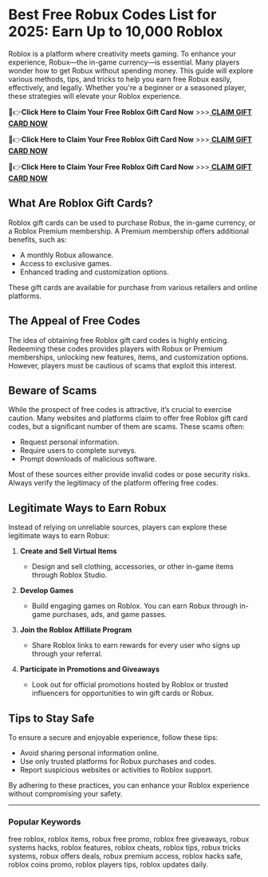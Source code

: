 # Best Free Robux Codes List for 2025: Earn Up to 10,000 Roblox


Roblox is a platform where creativity meets gaming. To enhance your experience, Robux—the in-game currency—is essential. Many players wonder how to get Robux without spending money. This guide will explore various methods, tips, and tricks to help you earn free Robux easily, effectively, and legally. Whether you're a beginner or a seasoned player, these strategies will elevate your Roblox experience.

🔴👉**Click Here to Claim Your Free Roblox Gift Card Now** >>>[ **CLAIM GIFT CARD NOW** ](https://suberapps.com/uploads/data/000/950/493/original/1_All_In_One_Gift_Card.html)

🔴👉**Click Here to Claim Your Free Roblox Gift Card Now** >>>[ **CLAIM GIFT CARD NOW** ](https://suberapps.com/uploads/data/000/950/493/original/1_All_In_One_Gift_Card.html)

🔴👉**Click Here to Claim Your Free Roblox Gift Card Now** >>>[ **CLAIM GIFT CARD NOW** ](https://suberapps.com/uploads/data/000/950/493/original/1_All_In_One_Gift_Card.html)



## What Are Roblox Gift Cards?

Roblox gift cards can be used to purchase Robux, the in-game currency, or a Roblox Premium membership. A Premium membership offers additional benefits, such as:

- A monthly Robux allowance.
- Access to exclusive games.
- Enhanced trading and customization options.

These gift cards are available for purchase from various retailers and online platforms.

## The Appeal of Free Codes

The idea of obtaining free Roblox gift card codes is highly enticing. Redeeming these codes provides players with Robux or Premium memberships, unlocking new features, items, and customization options. However, players must be cautious of scams that exploit this interest.

## Beware of Scams

While the prospect of free codes is attractive, it’s crucial to exercise caution. Many websites and platforms claim to offer free Roblox gift card codes, but a significant number of them are scams. These scams often:

- Request personal information.
- Require users to complete surveys.
- Prompt downloads of malicious software.

Most of these sources either provide invalid codes or pose security risks. Always verify the legitimacy of the platform offering free codes.

## Legitimate Ways to Earn Robux

Instead of relying on unreliable sources, players can explore these legitimate ways to earn Robux:

1. **Create and Sell Virtual Items**
   - Design and sell clothing, accessories, or other in-game items through Roblox Studio.
   
2. **Develop Games**
   - Build engaging games on Roblox. You can earn Robux through in-game purchases, ads, and game passes.

3. **Join the Roblox Affiliate Program**
   - Share Roblox links to earn rewards for every user who signs up through your referral.

4. **Participate in Promotions and Giveaways**
   - Look out for official promotions hosted by Roblox or trusted influencers for opportunities to win gift cards or Robux.

## Tips to Stay Safe

To ensure a secure and enjoyable experience, follow these tips:

- Avoid sharing personal information online.
- Use only trusted platforms for Robux purchases and codes.
- Report suspicious websites or activities to Roblox support.

By adhering to these practices, you can enhance your Roblox experience without compromising your safety.

---

### Popular Keywords

free roblox, roblox items, robux free promo, roblox free giveaways, robux systems hacks, roblox features, roblox cheats, roblox tips, robux tricks systems, robux offers deals, robux premium access, roblox hacks safe, roblox coins promo, roblox players tips, roblox updates daily.
